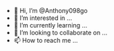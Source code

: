 - 👋 Hi, I’m @Anthony098go
- 👀 I’m interested in ...
- 🌱 I’m currently learning ...
- 💞️ I’m looking to collaborate on ...
- 📫 How to reach me ...

<!---
Anthony098go/Anthony098go is a ✨ special ✨ repository because its `README.md` (this file) appears on your GitHub profile.
You can click the Preview link to take a look at your changes.
--->
